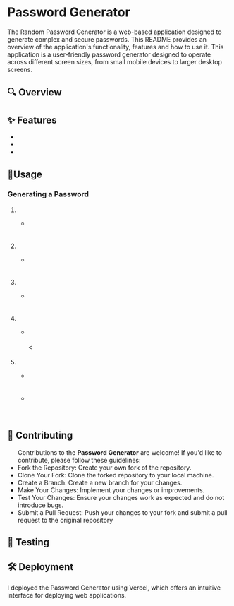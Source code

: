 # Password Generator
The Random Password Generator is a web-based application designed to generate complex and secure passwords. This README provides an overview of the application's functionality, features and how to use it.
This application is a user-friendly password generator designed to operate across different screen sizes, from small mobile devices to larger desktop screens.

## 🔍 Overview


## ✨ Features
<ul>
  <li></li>
  <li></li>
  <li></li>
</ul>


## 🚀Usage
### Generating a Password
<ol>
  <li></li>
  <ul>
    <li></li>
    <br>
    
    
  </ul>
  <br>
  <li></li>
  <ul>
    <li></li>
    <br>
   
  </ul>
  <br>
  <li></li>
  <ul>
    <li></li>
    <br>
   
  </ul>
  <br>
  <li></li>
  <ul>
    <li></li>
    <br>
    <
  </ul>
  <br>
   <li></li>
  <ul>
    <li></li>
    <br>
    <br>
    <li></li>
    <br>
   
  </ul>
  <br>
  
</ol>


## 🤝 Contributing
<ul>
  Contributions to the <strong>Password Generator</strong> are welcome! If you'd like to contribute, please follow these guidelines:
  <br>
  <li>
    Fork the Repository: Create your own fork of the repository.
  </li>
  <li>
  Clone Your Fork: Clone the forked repository to your local machine.
  </li>
  <li>
  Create a Branch: Create a new branch for your changes.
  </li>
  <li>
  Make Your Changes: Implement your changes or improvements.
  </li>
  <li>
  Test Your Changes: Ensure your changes work as expected and do not introduce bugs.
  </li>
  <li>
  Submit a Pull Request: Push your changes to your fork and submit a pull request to the original repository
  </li>
</ul>

## 🧪 Testing

## 🛠️ Deployment
I deployed the Password Generator using Vercel, which offers an intuitive interface for deploying web applications.


